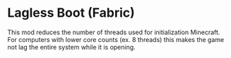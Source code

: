 # Lagless Boot (Fabric)

This mod reduces the number of threads used for initialization Minecraft. For computers with lower core counts (ex. 8 threads) this makes the game not lag the entire system while it is opening.
